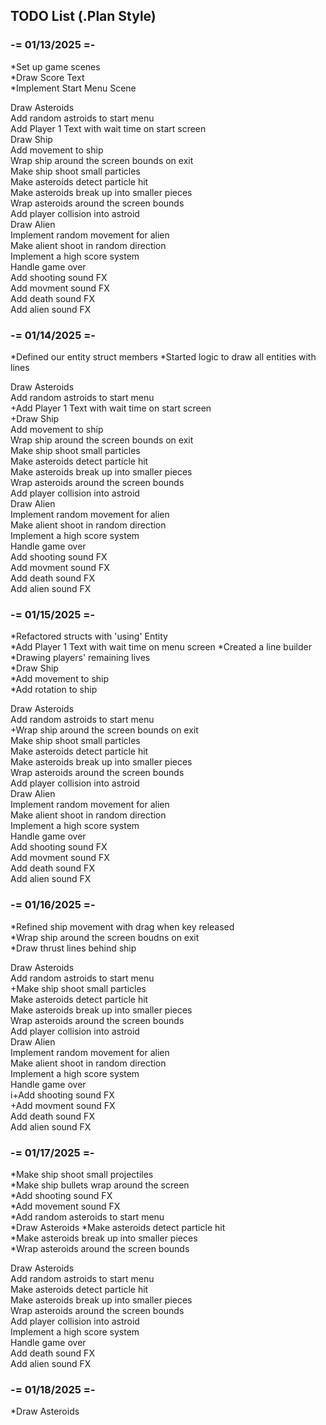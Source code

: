 ## TODO List (.Plan Style)

### -= 01/13/2025 =-
*Set up game scenes  
*Draw Score Text  
*Implement Start Menu Scene  

Draw Asteroids  
Add random astroids to start menu  
Add Player 1 Text with wait time on start screen  
Draw Ship  
Add movement to ship  
Wrap ship around the screen bounds on exit  
Make ship shoot small particles  
Make asteroids detect particle hit  
Make asteroids break up into smaller pieces  
Wrap asteroids around the screen bounds  
Add player collision into astroid  
Draw Alien  
Implement random movement for alien  
Make alient shoot in random direction  
Implement a high score system  
Handle game over  
Add shooting sound FX  
Add movment sound FX  
Add death sound FX  
Add alien sound FX  

### -= 01/14/2025 =-

*Defined our entity struct members
*Started logic to draw all entities with lines

Draw Asteroids  
Add random astroids to start menu  
+Add Player 1 Text with wait time on start screen  
+Draw Ship  
Add movement to ship  
Wrap ship around the screen bounds on exit  
Make ship shoot small particles  
Make asteroids detect particle hit  
Make asteroids break up into smaller pieces  
Wrap asteroids around the screen bounds  
Add player collision into astroid  
Draw Alien  
Implement random movement for alien  
Make alient shoot in random direction  
Implement a high score system  
Handle game over  
Add shooting sound FX  
Add movment sound FX  
Add death sound FX  
Add alien sound FX  

### -= 01/15/2025 =-

*Refactored structs with 'using' Entity  
*Add Player 1 Text with wait time on menu screen 
*Created a line builder  
*Drawing players' remaining lives  
*Draw Ship  
*Add movement to ship  
*Add rotation to ship  

Draw Asteroids  
Add random astroids to start menu  
+Wrap ship around the screen bounds on exit  
Make ship shoot small particles  
Make asteroids detect particle hit  
Make asteroids break up into smaller pieces  
Wrap asteroids around the screen bounds  
Add player collision into astroid  
Draw Alien  
Implement random movement for alien  
Make alient shoot in random direction  
Implement a high score system  
Handle game over  
Add shooting sound FX  
Add movment sound FX  
Add death sound FX  
Add alien sound FX  

### -= 01/16/2025 =-

*Refined ship movement with drag when key released  
*Wrap ship around the screen boudns on exit  
*Draw thrust lines behind ship  

Draw Asteroids  
Add random astroids to start menu  
+Make ship shoot small particles  
Make asteroids detect particle hit  
Make asteroids break up into smaller pieces  
Wrap asteroids around the screen bounds  
Add player collision into astroid  
Draw Alien  
Implement random movement for alien  
Make alient shoot in random direction  
Implement a high score system  
Handle game over  
i+Add shooting sound FX  
+Add movment sound FX  
Add death sound FX  
Add alien sound FX  

### -= 01/17/2025 =-

*Make ship shoot small projectiles  
*Make ship bullets wrap around the screen  
*Add shooting sound FX  
*Add movement sound FX  
*Add random asteroids to start menu  
*Draw Asteroids
*Make asteroids detect particle hit  
*Make asteroids break up into smaller pieces  
*Wrap asteroids around the screen bounds  

Draw Asteroids  
Add random astroids to start menu  
Make asteroids detect particle hit  
Make asteroids break up into smaller pieces  
Wrap asteroids around the screen bounds  
Add player collision into astroid  
Implement a high score system  
Handle game over  
Add death sound FX  
Add alien sound FX  

### -= 01/18/2025 =-

*Draw Asteroids  

